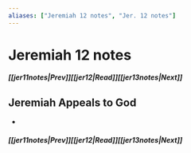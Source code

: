 ```yaml
---
aliases: ["Jeremiah 12 notes", "Jer. 12 notes"]
---
```

# Jeremiah 12 notes
##### <span class=arrow-left></span>[[jer11notes|Prev]]<span class=navigation-separator></span>[[jer12|Read]]<span class=navigation-separator></span>[[jer13notes|Next]]<span class=arrow-right></span>
## Jeremiah Appeals to God
- 
##### <span class=arrow-left></span>[[jer11notes|Prev]]<span class=navigation-separator></span>[[jer12|Read]]<span class=navigation-separator></span>[[jer13notes|Next]]<span class=arrow-right></span>